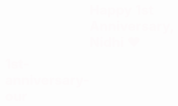 # 1st-anniversary-our
<!doctype html>
<html lang="en">
<head>
  <meta charset="utf-8">
  <meta name="viewport" content="width=device-width, initial-scale=1">
  <title>Happy 1st Anniversary — Nidhi ❤️</title>
  <link rel="preconnect" href="https://fonts.googleapis.com">
  <link rel="preconnect" href="https://fonts.gstatic.com" crossorigin>
  <link href="https://fonts.googleapis.com/css2?family=Playfair+Display:wght@700&family=Inter:wght@400;600&display=swap" rel="stylesheet">
  <style>
    body {
      margin: 0;
      height: 100vh;
      display: flex;
      align-items: center;
      justify-content: center;
      background: linear-gradient(135deg, #ffe6eb, #fff9fb);
      overflow: hidden;
      font-family: 'Inter', sans-serif;
      opacity: 0;
      animation: fadeIn 2.2s ease forwards;
    }
    @keyframes fadeIn { from { opacity: 0; } to { opacity: 1; } }

    .container { text-align: center; padding: 20px; max-width: 680px; z-index: 5; position: relative; }
    h1 { font-family: 'Playfair Display', serif; color: #ff5e81; font-size: 2.2rem; animation: glow 2s ease-in-out infinite alternate; }
    @keyframes glow { from { text-shadow: 0 0 8px #ff9bb0; } to { text-shadow: 0 0 20px #ff5e81, 0 0 30px #ffa6bf; } }

    #speech { margin-top: 20px; font-size: 1.05rem; line-height: 1.6; color: #333; text-align: center; min-height: 210px; z-index:6; }
    .end-message { opacity: 0; transition: opacity 2s ease; font-size: 1.35rem; color: #ff5e81; margin-top: 20px; font-weight: 600; }

    /* Confetti canvas full-screen */
    canvas#confetti { position: fixed; top: 0; left: 0; width: 100%; height: 100%; pointer-events: none; z-index: 3; }
    /* Hearts layer on top */
    .heart-layer { position: fixed; inset: 0; pointer-events: none; z-index: 4; overflow: visible; }

    .heart { position: absolute; font-size: 26px; opacity: 0; transform: translateY(0) scale(0.8); filter: drop-shadow(0 6px 14px rgba(255,105,140,0.22)); }

    /* slow float up animation for hearts */
    @keyframes floatSlow {
      0% { transform: translateY(0) scale(0.85); opacity: 0; }
      10% { opacity: 0.9; }
      100% { transform: translateY(-110vh) scale(1.15); opacity: 0; }
    }

    /* subtle vignette for focus */
    .vignette { position: fixed; inset: 0; pointer-events: none; background: radial-gradient(60% 60% at 50% 40%, rgba(255,255,255,0) 0%, rgba(0,0,0,0.06) 100%); z-index:2; }

    /* responsive tweaks */
    @media (max-width:520px){ h1{font-size:1.8rem} #speech{font-size:0.98rem} }
  </style>
</head>
<body>
  <div class="vignette"></div>
  <canvas id="confetti"></canvas>
  <div class="heart-layer" id="heartLayer"></div>

  <div class="container" role="main" aria-live="polite">
    <h1>Happy 1st Anniversary, Nidhi ❤️</h1>
    <div id="speech"></div>
    <div class="end-message" id="endMessage">Thank you, Nidhi ❤️ Forever &amp; Always</div>
  </div>

  <audio id="music" preload="auto">
    <source src="https://cdn.pixabay.com/download/audio/2023/03/28/audio_c05f6b20e5.mp3?filename=romantic-piano-144257.mp3" type="audio/mpeg">
  </audio>

  <script>
    // --- Confetti (gentle background) ---
    const confettiCanvas = document.getElementById('confetti');
    const ctx = confettiCanvas.getContext('2d');
    let W, H, confetti = [];

    function resize() { W = confettiCanvas.width = innerWidth; H = confettiCanvas.height = innerHeight; }
    window.addEventListener('resize', resize); resize();

    function rnd(min, max){ return Math.random()*(max-min)+min }
    function createConfettiPiece(){
      return { x: rnd(0,W), y: rnd(-H, H), r: rnd(2,6), c: `hsla(${rnd(330,360)},85%,68%,1)`, vx: rnd(-0.6,0.6), vy: rnd(0.6,2), a: rnd(0.5,1) };
    }
    for(let i=0;i<160;i++) confetti.push(createConfettiPiece());

    function drawConfetti(){
      ctx.clearRect(0,0,W,H);
      confetti.forEach(p=>{
        ctx.beginPath(); ctx.arc(p.x,p.y,p.r,0,Math.PI*2); ctx.fillStyle = p.c; ctx.globalAlpha = p.a; ctx.fill();
        p.x += p.vx; p.y += p.vy; p.vy *= 1.0005;
        if(p.y>H+10){ p.y = -10; p.x = rnd(0,W); p.vy = rnd(0.6,2); }
      });
      requestAnimationFrame(drawConfetti);
    }
    drawConfetti();

    // --- Slow stepwise hearts ---
    const heartLayer = document.getElementById('heartLayer');
    const heartEmojis = ['💗','💖','💞','💓'];

    function spawnHeart(delay, leftPercent){
      setTimeout(()=>{
        const el = document.createElement('div');
        el.className = 'heart';
        el.innerText = heartEmojis[Math.floor(Math.random()*heartEmojis.length)];
        // position slightly off-screen bottom
        const left = (leftPercent !== undefined) ? leftPercent : (Math.random()*80+8);
        el.style.left = left + 'vw';
        el.style.bottom = ( -10 - Math.random()*6 ) + 'vh';
        el.style.opacity = 0;
        el.style.fontSize = (18 + Math.random()*18) + 'px';
        el.style.transform = 'translateY(0) scale(0.85)';
        heartLayer.appendChild(el);

        // trigger animation slowly
        const duration = 18 + Math.random()*14; // long slow float (18-32s)
        el.style.animation = `floatSlow ${duration}s linear forwards`;
        el.style.opacity = 1;

        // clean after done
        setTimeout(()=>{ el.remove(); }, (duration*1000)+1200);
      }, delay);
    }

    // Step-wise schedule over the whole minute: spawn a few hearts every 3-6s, slowly
    const totalDuration = 60000; // 60 seconds
    let t = 0;
    while(t < totalDuration){
      const stepDelay = Math.floor(rnd(3000,6000));
      // spawn 1-3 hearts in each step, with slight offsets
      const count = Math.random()>0.6?2:1;
      for(let j=0;j<count;j++){
        const offset = Math.floor(rnd(0,800));
        const left = rnd(10,85);
        spawnHeart(t+offset, left);
      }
      t += stepDelay;
    }

    // --- Typing speech and timed flow ---
    const speechText = `This one year with you has been nothing short of a beautiful roller coaster ride — filled with laughter, surprises, and moments that stole my heart.\n\nThere were twists that made us dizzy, drops that made us hold tighter, and highs that made us forget the world. Through it all, one thing stayed constant — your hand in mine.\n\nYou taught me that love isn’t about perfection; it’s about showing up, even on the messy days. Every smile of yours turned my chaos into calm, every laugh reminded me how lucky I am.\n\nNidhi, you’ve painted my days with color and my nights with peace. This one year was magic — and if this is just the beginning, I can’t wait for forever.`;

    const textContainer = document.getElementById('speech');
    const endMessage = document.getElementById('endMessage');
    let idx = 0;

    // Calculate typing speed to roughly finish typing before 50s mark so end-message and fade-out occur
    const targetTypingMs = 46000; // aim to finish typing in 46s
    const charCount = speechText.length;
    let baseDelay = Math.max(18, Math.floor(targetTypingMs/charCount)); // ms per char, not too fast

    function typeStep(){
      if(idx < speechText.length){
        const ch = speechText[idx++];
        if(ch === '\n') textContainer.innerHTML += '<br><br>';
        else textContainer.innerHTML += ch;
        // small random jitter so it feels human
        const jitter = Math.random()*baseDelay*0.6 - baseDelay*0.3;
        setTimeout(typeStep, Math.max(12, baseDelay + jitter));
      } else {
        // reveal end message after short pause
        setTimeout(()=>{ endMessage.style.opacity = 1; }, 3500);
      }
    }

    // --- Start music with gentle fade ---
    const music = document.getElementById('music');
    function fadeInMusic(){
      music.volume = 0;
      music.play().catch(()=>{});
      const step = 0.02; const iv = setInterval(()=>{
        music.volume = Math.min(0.85, music.volume + step);
        if(music.volume >= 0.84) clearInterval(iv);
      }, 300);
    }

    // Start everything together
    window.addEventListener('load', ()=>{
      // small delay so fade-in completes
      setTimeout(()=>{
        fadeInMusic();
        typeStep();
      }, 800);
    });

    // Auto end and gentle fade after 60s
    setTimeout(()=>{
      // gracefully stop music
      const fadeOutStep = 0.04;
      const fd = setInterval(()=>{
        music.volume = Math.max(0, music.volume - fadeOutStep);
        if(music.volume <= 0.02){ music.pause(); music.currentTime = 0; clearInterval(fd); }
      }, 250);
      // fade screen out
      document.body.style.transition = 'opacity 2.5s ease';
      document.body.style.opacity = 0;
    }, 60000);
  </script>
</body>
</html>
